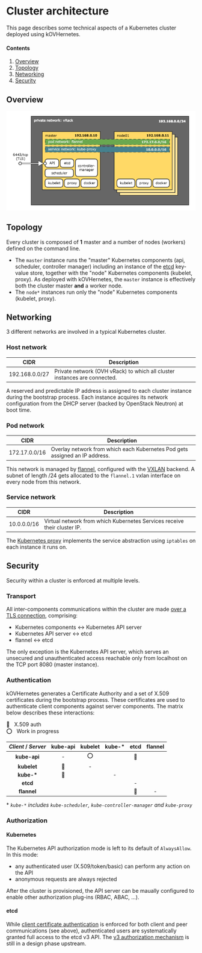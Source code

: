 # Cluster architecture

This page describes some technical aspects of a Kubernetes cluster deployed using kOVHernetes.

#### Contents

1. [Overview](#overview)
2. [Topology](#topology)
3. [Networking](#networking)
4. [Security](#security)

## Overview

![kOVHernetes cluster architecture][kovh-arch]

## Topology

Every cluster is composed of **1** master and a number of nodes (workers) defined on the command line.

* The `master` instance runs the "master" Kubernetes components (api, scheduler, controller manager) including an
instance of the [etcd][etcd] key-value store, together with the "node" Kubernetes components (kubelet, proxy). As
deployed with kOVHernetes, the `master` instance is effectively both the cluster master **and** a worker node.
* The `node*` instances run only the "node" Kubernetes components (kubelet, proxy).

## Networking

3 different networks are involved in a typical Kubernetes cluster.

### Host network

| CIDR           | Description                                                               |
|----------------|---------------------------------------------------------------------------|
| 192.168.0.0/27 | Private network (OVH vRack) to which all cluster instances are connected. |

A reserved and predictable IP address is assigned to each cluster instance duríng the bootstrap process. Each instance
acquires its network configuration from the DHCP server (backed by OpenStack Neutron) at boot time.

### Pod network

| CIDR          | Description                                                                 |
|---------------|-----------------------------------------------------------------------------|
| 172.17.0.0/16 | Overlay network from which each Kubernetes Pod gets assigned an IP address. |

This network is managed by [flannel][flannel], configured with the [VXLAN][vxlan] backend. A subnet of length /24 gets
allocated to the `flannel.1` vxlan interface on every node from this network.

### Service network

| CIDR        | Description                                                              |
|-------------|--------------------------------------------------------------------------|
| 10.0.0.0/16 | Virtual network from which Kubernetes Services receive their cluster IP. |

The [Kubernetes proxy][kube-proxy] implements the service abstraction using `iptables` on each instance it runs on.

## Security

Security within a cluster is enforced at multiple levels.

### Transport

All inter-components communications within the cluster are made [over a TLS connection][k8s-tls], comprising:

* Kubernetes components <-> Kubernetes API server
* Kubernetes API server <-> etcd
* flannel <-> etcd

The only exception is the Kubernetes API server, which serves an unsecured and unauthenticated access reachable only
from localhost on the TCP port 8080 (master instance).

### Authentication

kOVHernetes generates a Certificate Authority and a set of X.509 certificates during the bootstrap process. These
certificates are used to authenticate client components against server components. The matrix below describes these
interactions:

:key: &nbsp; X.509 auth  
:o: &nbsp; Work in progress

| *Client* / *Server* | kube-api | kubelet | kube-&ast; | etcd  | flannel |
|:-------------------:|:--------:|:-------:|:----------:|:-----:|:-------:|
| **kube-api**        | -        | :o:     |            | :key: |         |
| **kubelet**         | :key:    | -       |            |       |         |
| **kube-&ast;**      | :key:    |         | -          |       |         |
| **etcd**            |          |         |            | -     |         |
| **flannel**         |          |         |            | :key: | -       |

\* *`kube-*` includes `kube-scheduler`, `kube-controller-manager` and `kube-proxy`*

<!-- TODO
https://kubernetes.io/docs/admin/kubelet-authentication-authorization/
-->

### Authorization

#### Kubernetes

The Kubernetes API authorization mode is left to its default of `AlwaysAllow`. In this mode:

* any authenticated user (X.509/token/basic) can perform any action on the API
* anonymous requests are always rejected

After the cluster is provisioned, the API server can be maually configured to enable other authorization plug-ins (RBAC,
ABAC, ...).

#### etcd

While [client certificate authentication][etcd-auth] is enforced for both client and peer communications (see above),
authenticated users are systematically granted full access to the etcd v3 API. The [v3 authorization
mechanism][etcd-v3auth] is still in a design phase upstream.


[kovh-arch]: images/kovh_arch.png
[etcd]: https://coreos.com/etcd
[flannel]: https://coreos.com/flannel
[vxlan]: https://github.com/coreos/flannel/blob/71e526160829fc85af750201b767cfc118292ff1/Documentation/backends.md#vxlan
[kube-proxy]: https://kubernetes.io/docs/concepts/services-networking/service/#proxy-mode-iptables
[k8s-tls]: https://kubernetes.io/docs/admin/accessing-the-api/#transport-security
[k8s-x509]: https://kubernetes.io/docs/admin/authentication/#x509-client-certs
[etcd-auth]: https://coreos.com/etcd/docs/latest/op-guide/security.html#example-2-client-to-server-authentication-with-https-client-certificates
[etcd-v3auth]: https://github.com/coreos/etcd/blob/master/Documentation/learning/auth_design.md
